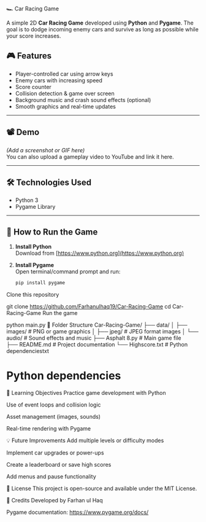  🏎️ Car Racing Game

A simple 2D **Car Racing Game** developed using **Python** and **Pygame**. The goal is to dodge incoming enemy cars and survive as long as possible while your score increases.



## 🎮 Features

- Player-controlled car using arrow keys
- Enemy cars with increasing speed
- Score counter
- Collision detection & game over screen
- Background music and crash sound effects (optional)
- Smooth graphics and real-time updates

---

## 📽️ Demo

*(Add a screenshot or GIF here)*  
You can also upload a gameplay video to YouTube and link it here.

---

## 🛠️ Technologies Used

- Python 3
- Pygame Library

---

## 🚀 How to Run the Game

1. **Install Python**  
   Download from [https://www.python.org](https://www.python.org)

2. **Install Pygame**  
   Open terminal/command prompt and run:
   ```bash
   pip install pygame
Clone this repository


git clone https://github.com/Farhanulhaq19/Car-Racing-Game
cd Car-Racing-Game
Run the game


python main.py
📁 Folder Structure
Car-Racing-Game/
├── data/
│   ├── images/        # PNG or game graphics
│   ├── jpeg/          # JPEG format images
│   └── audio/         # Sound effects and music
├── Asphalt 8.py            # Main game file          
├── README.md          # Project documentation
└── Highscore.txt       # Python dependenciestxt

# Python dependencies
🧠 Learning Objectives
Practice game development with Python

Use of event loops and collision logic

Asset management (images, sounds)

Real-time rendering with Pygame

💡 Future Improvements
Add multiple levels or difficulty modes

Implement car upgrades or power-ups

Create a leaderboard or save high scores

Add menus and pause functionality

📜 License
This project is open-source and available under the MIT License.

🙌 Credits
Developed by Farhan ul Haq

Pygame documentation: https://www.pygame.org/docs/
